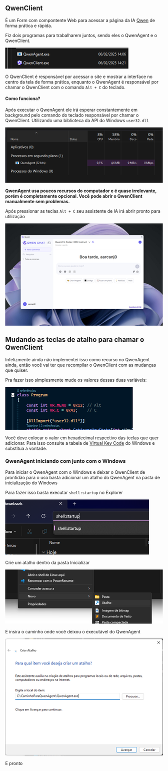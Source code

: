 ## QwenClient

É um Form com compontente Web para acessar a página da IA [Qwen](https://qwenlm.ai/) de forma prática e rápida.

Fiz dois programas para trabalharem juntos, sendo eles o QwenAgent e o QwenClient.

<img src=".\img\01.png" />

O QwenClient é responsável por acessar o site e mostrar a interface no centro da tela de forma prática, enquanto o QwenAgent é responsável por chamar o QwenClient com o comando `Alt + C` do teclado.



#### Como funciona?

Após executar o QwenAgent ele irá esperar constantemente em background pelo comando do teclado responsável por chamar o QwenClient. Utilizando uma biblioteca da API do Windows `user32.dll`

<img src=".\img\02.png" />

**QwenAgent usa poucos recursos do computador e é quase irrelevante, porém é completamente opcional. Você pode abrir o QwenClient manualmente sem problemas.**

Após pressionar as teclas `Alt + C` seu assistente de IA irá abrir pronto para utilização

<img src=".\img\03.png" style="zoom: 55%;" />





## Mudando as teclas de atalho para chamar o QwenClient

Infelizmente ainda não implementei isso como recurso no QwenAgent ainda, então você vai ter que recompilar o QwenClient com as mudanças que quiser.

Pra fazer isso simplesmente mude os valores dessas duas variáveis:

<img src=".\img\04.png" />



Você deve colocar o valor em hexadecimal respectivo das teclas que quer adicionar. Para isso consulte a tabela de [Virtual Key Code](https://learn.microsoft.com/en-us/windows/win32/inputdev/virtual-key-codes) do Windows e substitua a vontade. 

### QwenAgent iniciando com junto com o Windows

Para iniciar o QwenAgent com o Windows e deixar o QwenClient de prontidão para o uso basta adicionar um atalho do QwenAgent na pasta de inicialização do Windows

Para fazer isso basta executar `shell:startup` no Explorer 

![](.\img\05.png)

Crie um atalho dentro da pasta Inicializar

![06](.\img\06.png)

E insira o caminho onde você deixou o executável do QwenAgent

![07](.\img\07.png)

E pronto
